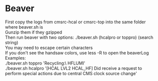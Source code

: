 # Beaver
First copy the logs from cmsrc-hcal or cmsrc-top into the same folder where beaver.sh is  
Gunzip them if they gzipped  
Then run beaver with two options: ./beaver.sh (hcalpro or toppro) (search string)  
You may need to escape certain characters  
If you don't see the handsaw colors, use less -R to open the beaverLog  
Examples:  
./beaver.sh toppro 'Recycling:\ HFLUMI'  
./beaver.sh hcalpro '\[HCAL LVL2 HCAL_HF\] Did receive a request to perform special actions due to central CMS clock source change'  
